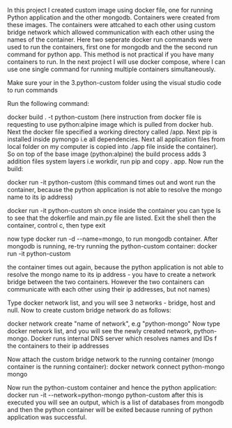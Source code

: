 In this project I created custom image using docker file, one for running Python application and the other mongodb. Containers were created from these images. The containers were attcahed to each other using custom bridge network which allowed communication with each other using the names of the container. Here two seperate docker run commands were used to run the containers, first one for mongodb and the the second run command for python app. This method is not practical if you have many containers to run. In the next project I will use docker compose, where I can use one single command for running multiple containers simultaneously.

Make sure your in the 3.python-custom folder using the visual studio code to run commands

Run the following command:

docker build . -t python-custom (here instruction from docker file is requesting to use python:alpine image which is pulled from docker hub. Next the docker file specified a working directory called /app. Next pip is installed inside pymongo i.e all dependencies. Next all application files from local folder on my computer is copied into ./app file inside the container). So on top of the base image (python:alpine) the build process adds 3 addition files system layers i.e workdir, run pip and copy . app. Now run the build:

docker run -it python-custom (this command times out and wont run the container, because the python application is not able to resolve the mongo name to its ip address)

docker run -it python-custom sh
once inside the container you can type ls to see that the dokerfile and main.py file are listed. Exit the shell then the container, control c, then type exit

now type docker run -d --name=mongo, to run mongodb container. After mongodb is running, re-try running the python-custom container:
docker run -it python-custom

the container times out again, because the python application is not able to resolve the mongo name to its ip address - you have to create a network bridge between the two containers. However the two containers can communicate with each other using their ip addresses, but not names)

Type docker network list, and you will see 3 networks - bridge, host and null.
Now to create custom bridge network do as follows:

docker network create "name of network", e.g "python-mongo"
Now type docker network list, and you will see the newly created network, python-mongo. Docker runs internal DNS server which resolves names and IDs f the containers to their ip addresses

Now attach the custom bridge network to the running container (mongo container is the running container):
docker network connect python-mongo mongo

Now run the python-custom container and hence the python application:
docker run -it --network=python-mongo python-custom
after this is executed you will see an output, which is a list of databases from mongodb and then the python container will be exited because running of python application was successful.
